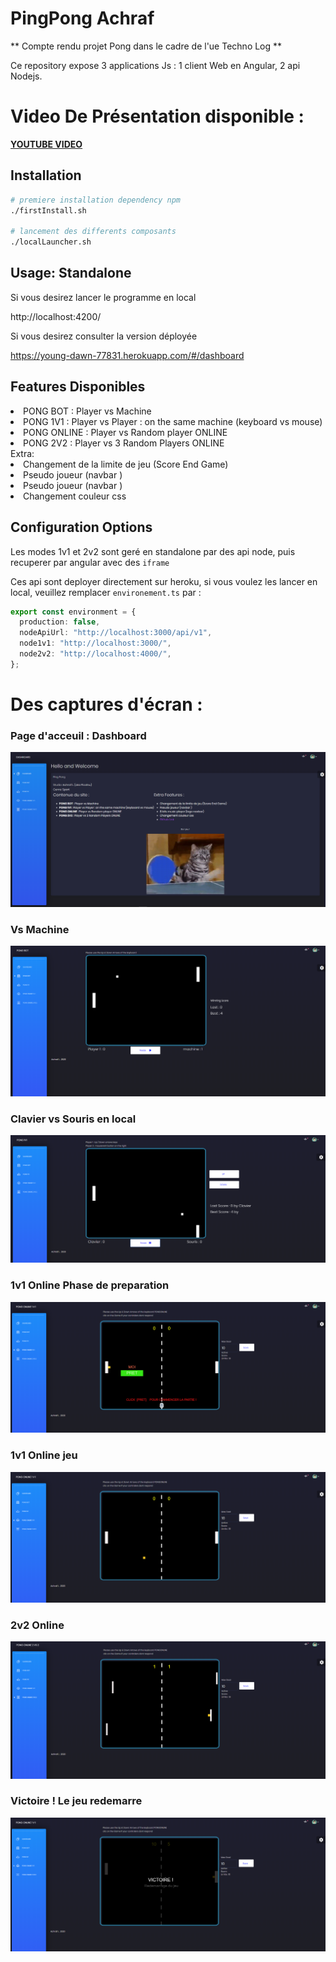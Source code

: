 # PingPong Achraf

** Compte rendu projet Pong dans le cadre de l'ue Techno Log **

Ce repository expose 3 applications Js : 1 client Web en Angular, 2 api Nodejs.

# Video De Présentation disponible :

**[YOUTUBE VIDEO](https://youtu.be/rzPGfq2uELw)**

## Installation

```bash
# premiere installation dependency npm
./firstInstall.sh

# lancement des differents composants
./localLauncher.sh
```

## Usage: Standalone

Si vous desirez lancer le programme en local

http://localhost:4200/

Si vous desirez consulter la version déployée

https://young-dawn-77831.herokuapp.com/#/dashboard

## Features Disponibles

<li>PONG BOT : Player vs Machine </li>
<li>PONG 1V1 : Player vs Player : on the same machine (keyboard vs mouse)
 </li>
<li>PONG ONLINE : Player vs Random player ONLINE
 </li>
<li>PONG 2V2 : Player vs 3 Random Players ONLINE
 </li>
 Extra: 
<li>Changement de la limite de jeu (Score End Game)
 </li>
<li>Pseudo joueur (navbar )
 </li>
<li>Pseudo joueur (navbar )
 </li>
<li>Changement couleur css
 </li>

## Configuration Options

Les modes 1v1 et 2v2 sont geré en standalone par des api node, puis recuperer par angular avec des `iframe`

Ces api sont deployer directement sur heroku, si vous voulez les lancer en local, veuillez remplacer `environement.ts` par :

```ts
export const environment = {
  production: false,
  nodeApiUrl: "http://localhost:3000/api/v1",
  node1v1: "http://localhost:3000/",
  node2v2: "http://localhost:4000/",
};
```

# Des captures d'écran :

<h3>Page d'acceuil : Dashboard</h3>

![Alt text](./images/dashboard.PNG?raw=true "On Start")

<h3>Vs Machine </h3>

![Alt text](./images/pongbot.PNG?raw=true "On Start")

<h3>Clavier vs Souris en local</h3>

![Alt text](./images/pon1v1local.PNG?raw=true "On Start")

<h3>1v1 Online Phase de preparation </h3>

![Alt text](./images/online1v1P1.PNG?raw=true "On Start")

<h3>1v1 Online jeu </h3>

![Alt text](./images/online1v1P2.PNG?raw=true "On Start")

<h3>2v2 Online </h3>

![Alt text](./images/2v2.PNG?raw=true "On Start")

<h3>Victoire ! Le jeu redemarre </h3>

![Alt text](./images/1v1victoire.PNG?raw=true "On Start")

